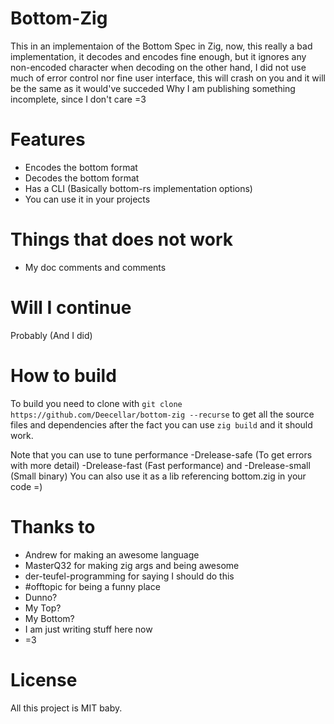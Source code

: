 # Bottom-Zig

This in an implementaion of the Bottom Spec in Zig, now, this really a bad implementation, it decodes and encodes fine enough, but it ignores any non-encoded character when decoding
on the other hand, I did not use much of error control nor fine user interface, this will crash on you and it will be the same as it would've succeded
Why I am publishing something incomplete, since I don't care =3

# Features

- Encodes the bottom format
- Decodes the bottom format
- Has a CLI (Basically bottom-rs implementation options)
- You can use it in your projects

# Things that does not work

- My doc comments and comments

# Will I continue

Probably (And I did)

# How to build

To build you need to clone with `git clone https://github.com/Deecellar/bottom-zig --recurse` to get all the source files and dependencies
after the fact you can use `zig build` and it should work.

Note that you can use to tune performance -Drelease-safe (To get errors with more detail) -Drelease-fast (Fast performance) and -Drelease-small (Small binary)
You can also use it as a lib referencing bottom.zig in your code =)

# Thanks to

- Andrew for making an awesome language
- MasterQ32 for making zig args and being awesome
- der-teufel-programming for saying I should do this
- #offtopic for being a funny place
- Dunno?
- My Top?
- My Bottom?
- I am just writing stuff here now
- =3

# License

All this project is MIT baby.
